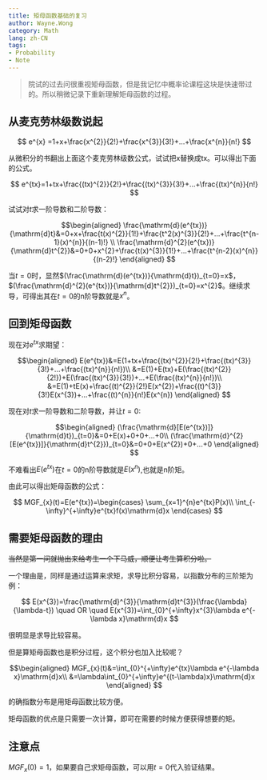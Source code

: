 ```yaml
---
title: 矩母函数基础的复习
author: Wayne.Wong
category: Math
lang: zh-CN
tags: 
- Probability
- Note
---
```


> 院试的过去问很重视矩母函数，但是我记忆中概率论课程这块是快速带过的。所以稍微记录下重新理解矩母函数的过程。

<!-- more -->

## 从麦克劳林级数说起

$$
e^{x} =1+x+\frac{x^{2}}{2!}+\frac{x^{3}}{3!}+...+\frac{x^{n}}{n!}
$$

从微积分的书翻出上面这个麦克劳林级数公式，试试把x替换成tx。可以得出下面的公式。

$$
e^{tx}=1+tx+\frac{(tx)^{2}}{2!}+\frac{(tx)^{3}}{3!}+...+\frac{(tx)^{n}}{n!}
$$

试试对$t$求一阶导数和二阶导数：

$$\begin{aligned}
\frac{\mathrm{d}(e^{tx})}{\mathrm{d}t}&=0+x+\frac{t(x)^{2}}{1!}+\frac{t^2(x)^{3}}{2!}+...+\frac{t^{n-1}(x)^{n}}{(n-1)!}
\\
\frac{\mathrm{d}^{2}(e^{tx})}{\mathrm{d}t^{2}}&=0+0+x^{2}+\frac{t(x)^{3}}{1!}+...+\frac{t^{n-2}(x)^{n}}{(n-2)!}
\end{aligned}
$$

当$t=0$时，显然$(\frac{\mathrm{d}(e^{tx})}{\mathrm{d}t})_{t=0}=x$，$(\frac{\mathrm{d}^{2}(e^{tx})}{\mathrm{d}t^{2}})_{t=0}=x^{2}$。继续求导，可得出其在$t=0$的n阶导数就是$x^{n}$。

## 回到矩母函数

现在对$e^{tx}$求期望：

$$\begin{aligned}
E(e^{tx})&=E(1+tx+\frac{(tx)^{2}}{2!}+\frac{(tx)^{3}}{3!}+...+\frac{(tx)^{n}}{n!})\\
&=E(1)+E(tx)+E(\frac{(tx)^{2}}{2!})+E(\frac{(tx)^{3}}{3!})+...+E(\frac{(tx)^{n}}{n!})\\
&=E(1)+tE(x)+\frac{(t)^{2}}{2!}E(x^{2})+\frac{(t)^{3}}{3!}E(x^{3})+...+\frac{(t)^{n}}{n!}E(x^{n})
\end{aligned}
$$

现在对$t$求一阶导数和二阶导数，并让$t=0$:

$$\begin{aligned}
(\frac{\mathrm{d}[E(e^{tx})]}{\mathrm{d}t})_{t=0}&=0+E(x)+0+0+...+0\\
(\frac{\mathrm{d}^{2}[E(e^{tx})]}{\mathrm{d}t^{2}})_{t=0}&=0+0+E(x^{2})+0+...+0
\end{aligned}
$$

不难看出$E(e^{tx})$在$t=0$的n阶导数就是$E(x^{n})$,也就是n阶矩。

由此可以得出矩母函数的公式：

$$
MGF_{x}(t)=E(e^{tx})=\begin{cases}
 \sum_{x=1}^{n}e^{tx}P(x)\\
\int_{-\infty}^{+\infty}e^{tx}f(x)\mathrm{d}x
\end{cases}
$$

## 需要矩母函数的理由

~~当然是第一问就抛出来给考生一个下马威，顺便让考生算积分啦。~~

一个理由是，同样是通过运算来求矩，求导比积分容易，以指数分布的三阶矩为例：

$$
E(x^{3})=\frac{\mathrm{d}^{3}}{\mathrm{d}t^{3}}(\frac{\lambda}{\lambda-t}) \quad OR \quad E(x^{3})=\int_{0}^{+\infty}x^{3}\lambda e^{-\lambda x}\mathrm{d}x
$$

很明显是求导比较容易。

但是算矩母函数也是积分过程，这个积分也加入比较呢？

$$\begin{aligned}
MGF_{x}(t)&=\int_{0}^{+\infty}e^{tx}\lambda e^{-\lambda x}\mathrm{d}x\\
&=\lambda\int_{0}^{+\infty}e^{(t-\lambda)x}\mathrm{d}x
\end{aligned}
$$

的确指数分布是用矩母函数比较方便。

矩母函数的优点是只需要一次计算，即可在需要的时候方便获得想要的矩。

## 注意点

$MGF_{x}(0)=1$，如果要自己求矩母函数，可以用$t=0$代入验证结果。

